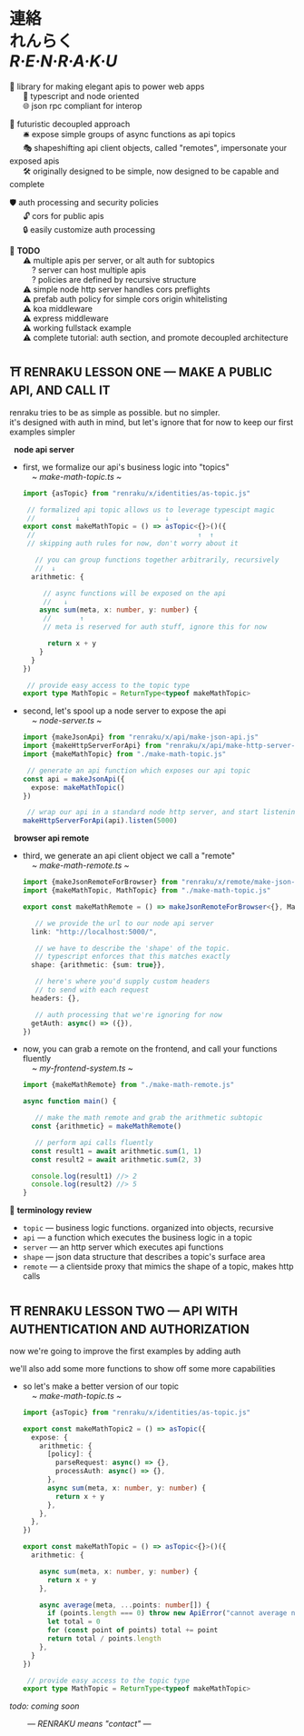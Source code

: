 
# 連絡 <br/> れんらく <br/> ***R·E·N·R·A·K·U***

🔆 library for making elegant apis to power web apps  
&nbsp; &nbsp; &nbsp; 📡 typescript and node oriented  
&nbsp; &nbsp; &nbsp; 🌐 json rpc compliant for interop  

🧠 futuristic decoupled approach  
&nbsp; &nbsp; &nbsp; 🛎️ expose simple groups of async functions as api topics  
&nbsp; &nbsp; &nbsp; 🎭 shapeshifting api client objects, called "remotes", impersonate your exposed apis  
&nbsp; &nbsp; &nbsp; 🛠️ originally designed to be simple, now designed to be capable and complete  

🛡 auth processing and security policies  
&nbsp; &nbsp; &nbsp; 🔓 cors for public apis  
&nbsp; &nbsp; &nbsp; 🔒 easily customize auth processing  

🚧 **TODO**  
&nbsp; &nbsp; &nbsp; ⚠️ multiple apis per server, or alt auth for subtopics  
&nbsp; &nbsp; &nbsp; &nbsp; &nbsp; ? server can host multiple apis  
&nbsp; &nbsp; &nbsp; &nbsp; &nbsp; ? policies are defined by recursive structure  
&nbsp; &nbsp; &nbsp; ⚠️ simple node http server handles cors preflights  
&nbsp; &nbsp; &nbsp; ⚠️ prefab auth policy for simple cors origin whitelisting  
&nbsp; &nbsp; &nbsp; ⚠️ koa middleware  
&nbsp; &nbsp; &nbsp; ⚠️ express middleware  
&nbsp; &nbsp; &nbsp; ⚠️ working fullstack example  
&nbsp; &nbsp; &nbsp; ⚠️ complete tutorial: auth section, and promote decoupled architecture  

## ⛩️ RENRAKU LESSON ONE — MAKE A PUBLIC API, AND CALL IT

renraku tries to be as simple as possible. but no simpler.  
it's designed with auth in mind, but let's ignore that for now to keep our first examples simpler

&nbsp; **node api server**

- first, we formalize our api's business logic into "topics"  
  &nbsp; &nbsp; *~ make-math-topic.ts ~*
  ```ts
  import {asTopic} from "renraku/x/identities/as-topic.js"

   // formalized api topic allows us to leverage typescipt magic
   //          ↓                     ↓
  export const makeMathTopic = () => asTopic<{}>()({
   //                                        ↑  ↑
   // skipping auth rules for now, don't worry about it

     // you can group functions together arbitrarily, recursively
     //  ↓
    arithmetic: {

       // async functions will be exposed on the api
       //   ↓
      async sum(meta, x: number, y: number) {
       //       ↑
       // meta is reserved for auth stuff, ignore this for now

        return x + y
      }
    }
  })

   // provide easy access to the topic type
  export type MathTopic = ReturnType<typeof makeMathTopic>
  ```

- second, let's spool up a node server to expose the api  
  &nbsp; &nbsp; *~ node-server.ts ~*  
  ```ts
  import {makeJsonApi} from "renraku/x/api/make-json-api.js"
  import {makeHttpServerForApi} from "renraku/x/api/make-http-server-for-api.js"
  import {makeMathTopic} from "./make-math-topic.js"

   // generate an api function which exposes our api topic
  const api = makeJsonApi({
    expose: makeMathTopic()
  })

   // wrap our api in a standard node http server, and start listening
  makeHttpServerForApi(api).listen(5000)
  ```

&nbsp; **browser api remote**

- third, we generate an api client object we call a "remote"  
  &nbsp; &nbsp; *~ make-math-remote.ts ~*
  ```ts
  import {makeJsonRemoteForBrowser} from "renraku/x/remote/make-json-remote-for-browser.js"
  import {makeMathTopic, MathTopic} from "./make-math-topic.js"

  export const makeMathRemote = () => makeJsonRemoteForBrowser<{}, MathTopic>({

     // we provide the url to our node api server
    link: "http://localhost:5000/",

     // we have to describe the 'shape' of the topic.
     // typescript enforces that this matches exactly
    shape: {arithmetic: {sum: true}},

     // here's where you'd supply custom headers
     // to send with each request
    headers: {},

     // auth processing that we're ignoring for now
    getAuth: async() => ({}),
  })
  ```

- now, you can grab a remote on the frontend, and call your functions fluently  
  &nbsp; &nbsp; *~ my-frontend-system.ts ~*
  ```ts
  import {makeMathRemote} from "./make-math-remote.js"

  async function main() {

     // make the math remote and grab the arithmetic subtopic
    const {arithmetic} = makeMathRemote()

     // perform api calls fluently
    const result1 = await arithmetic.sum(1, 1)
    const result2 = await arithmetic.sum(2, 3)

    console.log(result1) //> 2
    console.log(result2) //> 5
  }
  ```

📖 **terminology review**
- `topic` — business logic functions. organized into objects, recursive
- `api` — a function which executes the business logic in a topic
- `server` — an http server which executes api functions
- `shape` — json data structure that describes a topic's surface area
- `remote` — a clientside proxy that mimics the shape of a topic, makes http calls

## ⛩️ RENRAKU LESSON TWO — API WITH AUTHENTICATION AND AUTHORIZATION

now we're going to improve the first examples by adding auth

we'll also add some more functions to show off some more capabilities

- so let's make a better version of our topic  
  &nbsp; &nbsp; *~ make-math-topic.ts ~*
  ```ts
  import {asTopic} from "renraku/x/identities/as-topic.js"

  export const makeMathTopic2 = () => asTopic({
    expose: {
      arithmetic: {
        [policy]: {
          parseRequest: async() => {},
          processAuth: async() => {},
        },
        async sum(meta, x: number, y: number) {
          return x + y
        },
      },
    },
  })

  export const makeMathTopic = () => asTopic<{}>()({
    arithmetic: {

      async sum(meta, x: number, y: number) {
        return x + y
      },

      async average(meta, ...points: number[]) {
        if (points.length === 0) throw new ApiError("cannot average nothing")
        let total = 0
        for (const point of points) total += point
        return total / points.length
      },
    }
  })

   // provide easy access to the topic type
  export type MathTopic = ReturnType<typeof makeMathTopic>
  ```


*todo: coming soon*

&nbsp; &nbsp; &nbsp; &nbsp; *— RENRAKU means "contact" —*
